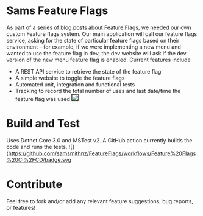 # Sams Feature Flags
As part of a [series of blog posts about Feature Flags](https://samlearnsazure.blog/2019/09/13/implementing-feature-flags/), we needed our own custom Feature flags system. 
Our main application will call our feature flags service, asking for the state of particular feature flags based on their environment – for example, if we were implementing a new menu and wanted to use the feature flag in dev, the dev website will ask if the dev version of the new menu feature flag is enabled. Current features include 
- A REST API service to retrieve the state of the feature flag
- A simple website to toggle the feature flags
- Automated unit, integration and functional tests
- Tracking to record the total number of uses and last date/time the feature flag was used
<kbd><img src="https://samlearnsazure.files.wordpress.com/2019/09/23samsappfeatureflags-2.png?w=1160" style="border: 1px solid black" /></kbd>

# Build and Test
Uses Dotnet Core 3.0 and MSTest v2. A GitHub action currently builds the code and runs the tests. 
![](https://github.com/samsmithnz/FeatureFlags/workflows/Feature%20Flags%20CI%2FCD/badge.svg

# Contribute
Feel free to fork and/or add any relevant feature suggestions, bug reports, or features!  
